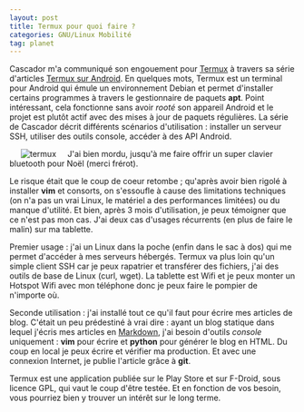 ```yaml
---
layout: post
title: Termux pour quoi faire ?
categories: GNU/Linux Mobilité
tag: planet
---
```


Cascador m'a communiqué son engouement pour [Termux](https://termux.com) à
travers sa série d'articles [Termux sur
Android](https://www.blog-libre.org/serie/termux-sur-android).<!-- more --> En quelques
mots, Termux est un terminal pour Android qui émule un environnement Debian et
permet d'installer certains programmes à travers le gestionnaire de paquets
**apt**. Point intéressant, cela fonctionne sans avoir *rooté* son appareil
Android et le projet est plutôt actif avec des mises à jour de paquets
régulières. La série de Cascador décrit différents scénarios d'utilisation :
installer un serveur SSH, utiliser des outils console, accéder à des API
Android. 

<img src="/images/2017/termux-esynic.jpg" alt="termux" style="margin: 0px 20px;
float:left;" />J'ai bien mordu, jusqu'à me faire offrir un super clavier
bluetooth pour Noël (merci frérot).

Le risque était que le coup de coeur retombe ; qu'après avoir
bien rigolé à installer **vim** et consorts, on s'essoufle à cause des
limitations techniques (on n'a pas un vrai Linux, le matériel a des
performances limitées) ou du manque d'utilité. Et bien, après 3 mois
d'utilisation, je peux témoigner que ce n'est pas mon cas. J'ai deux cas
d'usages récurrents (en plus de faire le malin) sur ma tablette. 

Premier usage : j'ai un Linux dans la poche (enfin dans le sac à dos) qui me
permet d'accéder à mes serveurs hébergés. Termux va plus loin qu'un simple
client SSH car je peux rapatrier et transférer des fichiers, j'ai des outils de
base de Linux (curl, wget). La tablette est Wifi et je peux monter un Hotspot
Wifi avec mon téléphone donc je peux faire le pompier de n'importe où.

Seconde utilisation : j'ai installé tout ce qu'il faut pour écrire mes articles
de blog. C'était un peu prédestiné à vrai dire : ayant un blog statique dans
lequel j'écris mes articles en
[Markdown](https://daringfireball.net/projects/markdown), j'ai besoin d'outils
*console* uniquement : **vim** pour écrire et **python** pour générer le blog
en HTML. Du coup en local je peux écrire et vérifier ma production. Et avec une
connexion Internet, je publie l'article grâce à **git**.

Termux est une application publiée sur le Play Store et sur F-Droid, sous
licence GPL, qui vaut le coup d'être testée. Et en fonction de vos besoin, vous
pourriez bien y trouver un intérêt sur le long terme. 



